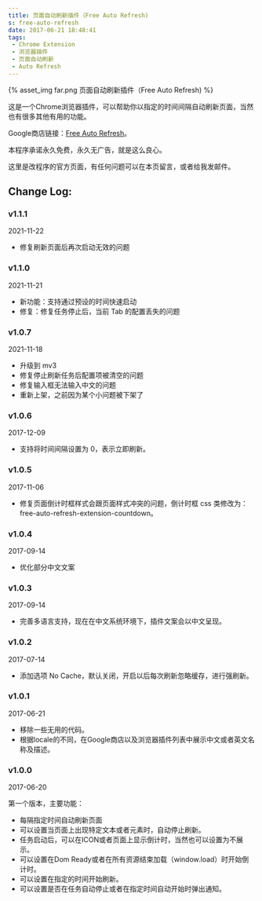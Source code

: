 ```yaml
---
title: 页面自动刷新插件（Free Auto Refresh)
s: free-auto-refresh
date: 2017-06-21 18:48:41
tags:
 - Chrome Extension
 - 浏览器插件
 - 页面自动刷新
 - Auto Refresh
---
```


{% asset_img far.png 页面自动刷新插件（Free Auto Refresh) %}

这是一个Chrome浏览器插件，可以帮助你以指定的时间间隔自动刷新页面，当然也有很多其他有用的功能。

Google商店链接：[Free Auto Refresh](https://chrome.google.com/webstore/detail/free-auto-refresh/lfkfikiejjfhpfbpgfolfkkdjpepmkal)。

本程序承诺永久免费，永久无广告，就是这么良心。

这里是改程序的官方页面，有任何问题可以在本页留言，或者给我发邮件。

## Change Log:
### v1.1.1

2021-11-22

- 修复刷新页面后再次启动无效的问题

### v1.1.0

2021-11-21

- 新功能：支持通过预设的时间快速启动
- 修复：修复任务停止后，当前 Tab 的配置丢失的问题

### v1.0.7

2021-11-18

- 升级到 mv3
- 修复停止刷新任务后配置项被清空的问题
- 修复输入框无法输入中文的问题
- 重新上架，之前因为某个小问题被下架了

### v1.0.6

2017-12-09

- 支持将时间间隔设置为 0，表示立即刷新。

### v1.0.5

2017-11-06

- 修复页面倒计时框样式会跟页面样式冲突的问题，倒计时框 css 类修改为：free-auto-refresh-extension-countdown。 

### v1.0.4

2017-09-14

- 优化部分中文文案 

### v1.0.3

2017-09-14

- 完善多语言支持，现在在中文系统环境下，插件文案会以中文呈现。

### v1.0.2

2017-07-14

- 添加选项 No Cache，默认关闭，开启以后每次刷新忽略缓存，进行强刷新。

### v1.0.1

2017-06-21

- 移除一些无用的代码。
- 根据locale的不同，在Google商店以及浏览器插件列表中展示中文或者英文名称及描述。

### v1.0.0 

2017-06-20

第一个版本，主要功能：

- 每隔指定时间自动刷新页面
- 可以设置当页面上出现特定文本或者元素时，自动停止刷新。
- 任务启动后，可以在ICON或者页面上显示倒计时，当然也可以设置为不展示。
- 可以设置在Dom Ready或者在所有资源结束加载（window.load）时开始倒计时。
- 可以设置在指定的时间开始刷新。
- 可以设置是否在任务自动停止或者在指定时间自动开始时弹出通知。
